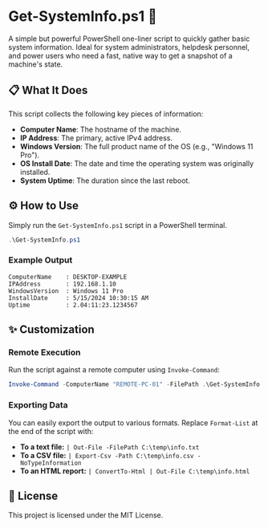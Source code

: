# Get-SystemInfo.ps1 🚀

A simple but powerful PowerShell one-liner script to quickly gather basic system information. Ideal for system administrators, helpdesk personnel, and power users who need a fast, native way to get a snapshot of a machine's state.

## 📋 What It Does

This script collects the following key pieces of information:
* **Computer Name**: The hostname of the machine.
* **IP Address**: The primary, active IPv4 address.
* **Windows Version**: The full product name of the OS (e.g., "Windows 11 Pro").
* **OS Install Date**: The date and time the operating system was originally installed.
* **System Uptime**: The duration since the last reboot.

## ⚙️ How to Use

Simply run the `Get-SystemInfo.ps1` script in a PowerShell terminal.

```powershell
.\Get-SystemInfo.ps1
```

### Example Output

```
ComputerName    : DESKTOP-EXAMPLE
IPAddress       : 192.168.1.10
WindowsVersion  : Windows 11 Pro
InstallDate     : 5/15/2024 10:30:15 AM
Uptime          : 2.04:11:23.1234567
```

## ✨ Customization

### Remote Execution
Run the script against a remote computer using `Invoke-Command`:
```powershell
Invoke-Command -ComputerName "REMOTE-PC-01" -FilePath .\Get-SystemInfo.ps1
```

### Exporting Data
You can easily export the output to various formats. Replace `Format-List` at the end of the script with:
* **To a text file:** `| Out-File -FilePath C:\temp\info.txt`
* **To a CSV file:** `| Export-Csv -Path C:\temp\info.csv -NoTypeInformation`
* **To an HTML report:** `| ConvertTo-Html | Out-File C:\temp\info.html`

## 📄 License
This project is licensed under the MIT License.
